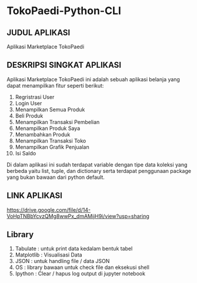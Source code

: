 # TokoPaedi-Python-CLI

## JUDUL APLIKASI

Aplikasi Marketplace TokoPaedi

## DESKRIPSI SINGKAT APLIKASI

Aplikasi Marketplace TokoPaedi ini adalah sebuah aplikasi belanja yang dapat menampilkan fitur seperti berikut:

1. Regristrasi User
2. Login User
3. Menampilkan Semua Produk
4. Beli Produk
5. Menampilkan Transaksi Pembelian
6. Menampilkan Produk Saya
7. Menambahkan Produk
8. Menampilkan Transaksi Toko
9. Menampilkan Grafik Penjualan
10. Isi Saldo

Di dalam aplikasi ini sudah terdapat variable dengan tipe data koleksi yang berbeda yaitu list, tuple, dan dictionary serta terdapat penggunaan package yang bukan bawaan dari python default.

## LINK APLIKASI

https://drive.google.com/file/d/14-VoHpTNBbYcvzQMg8wwPx_dmAMijH9i/view?usp=sharing

## Library

1. Tabulate : untuk print data kedalam bentuk tabel
2. Matplotlib : Visualisasi Data
3. JSON : untuk handling file / data JSON
4. OS : library bawaan untuk check file dan eksekusi shell
5. Ipython : Clear / hapus log output di jupyter notebook
